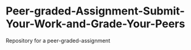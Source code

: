 # Peer-graded-Assignment-Submit-Your-Work-and-Grade-Your-Peers
Repository for a peer-graded-assignment 
